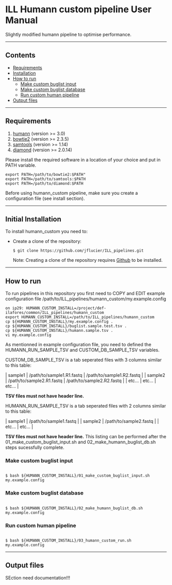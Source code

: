 # ILL Humann custom pipeline User Manual

Slightly modified humann pipeline to optimise performance.

----

## Contents ##

* [Requirements](#requirements)
* [Installation](#initial-installation)
* [How to run](#how-to-run)
    * [Make custom buglist input](#make-custom-buglist-input)
    * [Make custom buglist database](#make-custom-buglist-database)
    * [Run custom human pipeline](#run-pipeline)
* [Output files](#output-files)

----

## Requirements ##

1. [humann](https://huttenhower.sph.harvard.edu/humann/) (version >= 3.0)
2. [bowtie2](http://bowtie-bio.sourceforge.net/bowtie2/index.shtml) (version >= 2.3.5)
3. [samtools](http://www.htslib.org/) (version >= 1.14)
4. [diamond](https://github.com/bbuchfink/diamond) (version >= 2.0.14)

Please install the required software in a location of your choice and put in PATH variable.

```
export PATH=/path/to/bowtie2:$PATH"
export PATH=/path/to/samtools:$PATH
export PATH=/path/to/diamond:$PATH
```

Before using humann_custom pipeline, make sure you create a configuration file (see install section).

----

## Initial Installation ##

To install humann_custom you need to:

* Create a clone of the repository:

    ``$ git clone https://github.com/jflucier/ILL_pipelines.git ``

    Note: Creating a clone of the repository requires [Github](https://github.com/) to be installed.


----

## How to run ##

To run pipelines in this repository you first need to COPY and EDIT example configuration
file /path/to/ILL_pipelines/humann_custom/my.example.config

```
on ip29: HUMANN_CUSTOM_INSTALL=/project/def-ilafores/common/ILL_pipelines/humann_custom
export HUMANN_CUSTOM_INSTALL=/path/to/ILL_pipelines/humann_custom
cp ${HUMANN_CUSTOM_INSTALL}/my.example.config .
cp ${HUMANN_CUSTOM_INSTALL}/buglist.sample.test.tsv .
cp ${HUMANN_CUSTOM_INSTALL}/humann.sample.tsv .
vi my.example.config
```

As mentionned in example configuration file, you need to defined the HUMANN_RUN_SAMPLE_TSV and CUSTOM_DB_SAMPLE_TSV variables.

CUSTOM_DB_SAMPLE_TSV is a tab seperated files with 3 columns similar to this table:

| sample1 	| /path/to/sample1.R1.fastq 	| /path/to/sample1.R2.fastq 	|
| sample2 	| /path/to/sample2.R1.fastq 	| /path/to/sample2.R2.fastq 	|
| etc...  	| etc...                    	| etc...                    	|

**TSV files must not have header line.**

HUMANN_RUN_SAMPLE_TSV is a tab seperated files with 2 columns similar to this table:

| sample1 	| /path/to/sample1.fastq 	|
| sample2 	| /path/to/sample2.fastq 	|
| etc...  	| etc...                 	|

**TSV files must not have header line.** This listing can be performed after the 01_make_custom_buglist_input.sh
and 02_make_humann_buglist_db.sh steps sucessfully complete.


### Make custom buglist input ###

```

$ bash ${HUMANN_CUSTOM_INSTALL}/01_make_custom_buglist_input.sh my.example.config

```

### Make custom buglist database ###

```

$ bash ${HUMANN_CUSTOM_INSTALL}/02_make_humann_buglist_db.sh my.example.config

```

### Run custom human pipeline ###

```

$ bash ${HUMANN_CUSTOM_INSTALL}/03_humann_custom_run.sh my.example.config

```


----

## Output files ##

SEction need documentation!!!
